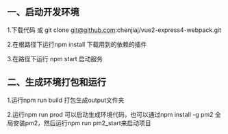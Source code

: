 
## 一、启动开发环境

1.下载代码 或 git clone git@github.com:chenjiaj/vue2-express4-webpack.git

2.在根路径下运行npm install 下载用到的依赖的插件

3.在路径下运行 npm start 启动服务

## 二、生成环境打包和运行

1.运行npm run build 打包生成output文件夹

2.运行npm run prod 可以启动生成环境代码，也可以通过npm install -g pm2 全局安装pm2，然后运行npm run pm2_start来启动项目